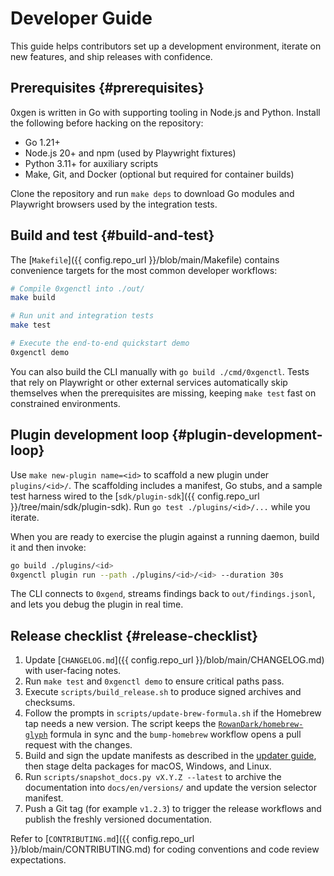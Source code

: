 # Developer Guide

This guide helps contributors set up a development environment, iterate on new
features, and ship releases with confidence.

## Prerequisites {#prerequisites}

0xgen is written in Go with supporting tooling in Node.js and Python. Install the
following before hacking on the repository:

- Go 1.21+
- Node.js 20+ and npm (used by Playwright fixtures)
- Python 3.11+ for auxiliary scripts
- Make, Git, and Docker (optional but required for container builds)

Clone the repository and run `make deps` to download Go modules and Playwright
browsers used by the integration tests.

## Build and test {#build-and-test}

The [`Makefile`]({{ config.repo_url }}/blob/main/Makefile) contains convenience targets for the most common
developer workflows:

```bash
# Compile 0xgenctl into ./out/
make build

# Run unit and integration tests
make test

# Execute the end-to-end quickstart demo
0xgenctl demo
```

You can also build the CLI manually with `go build ./cmd/0xgenctl`. Tests that rely on
Playwright or other external services automatically skip themselves when the
prerequisites are missing, keeping `make test` fast on constrained environments.

## Plugin development loop {#plugin-development-loop}

Use `make new-plugin name=<id>` to scaffold a new plugin under `plugins/<id>/`. The
scaffolding includes a manifest, Go stubs, and a sample test harness wired to the
[`sdk/plugin-sdk`]({{ config.repo_url }}/tree/main/sdk/plugin-sdk). Run `go test ./plugins/<id>/...` while you
iterate.

When you are ready to exercise the plugin against a running daemon, build it and then
invoke:

```bash
go build ./plugins/<id>
0xgenctl plugin run --path ./plugins/<id>/<id> --duration 30s
```

The CLI connects to `0xgend`, streams findings back to `out/findings.jsonl`, and lets
you debug the plugin in real time.

## Release checklist {#release-checklist}

1. Update [`CHANGELOG.md`]({{ config.repo_url }}/blob/main/CHANGELOG.md) with user-facing notes.
2. Run `make test` and `0xgenctl demo` to ensure critical paths pass.
3. Execute `scripts/build_release.sh` to produce signed archives and checksums.
4. Follow the prompts in `scripts/update-brew-formula.sh` if the Homebrew tap
   needs a new version. The script keeps the
   [`RowanDark/homebrew-glyph`](https://github.com/RowanDark/homebrew-glyph)
   formula in sync and the `bump-homebrew` workflow opens a pull request with the
   changes.
5. Build and sign the update manifests as described in the
   [updater guide](../dev/updater.md), then stage delta packages for macOS,
   Windows, and Linux.
6. Run `scripts/snapshot_docs.py vX.Y.Z --latest` to archive the documentation
   into `docs/en/versions/` and update the version selector manifest.
7. Push a Git tag (for example `v1.2.3`) to trigger the release workflows and
   publish the freshly versioned documentation.

Refer to [`CONTRIBUTING.md`]({{ config.repo_url }}/blob/main/CONTRIBUTING.md) for coding conventions and code
review expectations.
